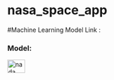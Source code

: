 # nasa_space_app
#Machine Learning Model Link :
<h3 align="left">Model:</h3>
<p align="left">
<a href="https://github.com/HaidySaeed/NASA_Sace_apps" target="blank"><img align="center" src="https://user-images.githubusercontent.com/72623211/193403805-80004e50-593b-4a8f-ada4-37672fd7aaeb.png" alt="nada elhosary" height="30" width="40" /></a>
